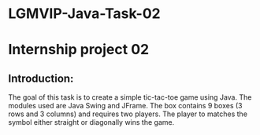 # LGMVIP-Java-Task-02
# Internship project 02

## Introduction:
The goal of this task is to create a simple tic-tac-toe game using Java. The modules used are Java Swing and JFrame. The box contains 9 boxes (3 rows and 3 columns) and requires two players. The player to matches the symbol either straight or diagonally wins the game.
